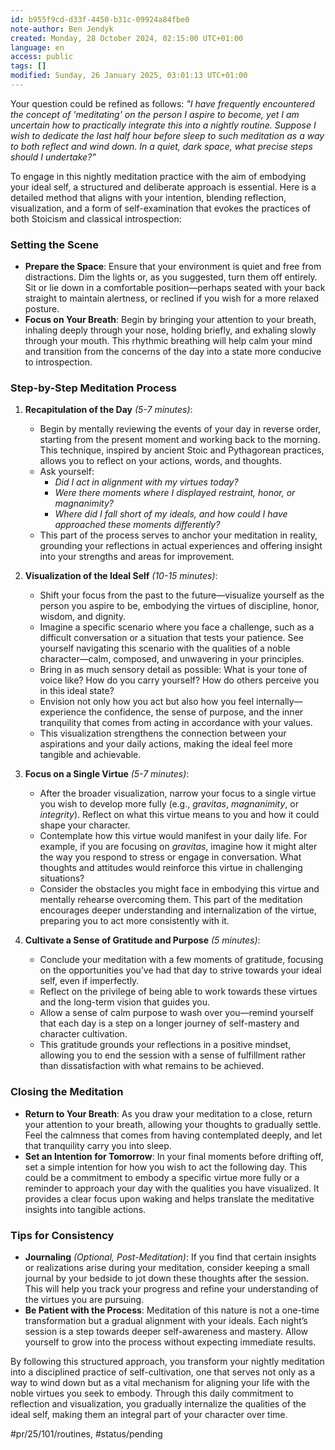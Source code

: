 ```yaml
---
id: b955f9cd-d33f-4450-b31c-09924a84fbe0
note-author: Ben Jendyk
created: Monday, 28 October 2024, 02:15:00 UTC+01:00
language: en
access: public
tags: []
modified: Sunday, 26 January 2025, 03:01:13 UTC+01:00
---
```


Your question could be refined as follows: *"I have frequently encountered the concept of 'meditating' on the person I aspire to become, yet I am uncertain how to practically integrate this into a nightly routine. Suppose I wish to dedicate the last half hour before sleep to such meditation as a way to both reflect and wind down. In a quiet, dark space, what precise steps should I undertake?"*

To engage in this nightly meditation practice with the aim of embodying your ideal self, a structured and deliberate approach is essential. Here is a detailed method that aligns with your intention, blending reflection, visualization, and a form of self-examination that evokes the practices of both Stoicism and classical introspection:

### Setting the Scene

- **Prepare the Space**: Ensure that your environment is quiet and free from distractions. Dim the lights or, as you suggested, turn them off entirely. Sit or lie down in a comfortable position—perhaps seated with your back straight to maintain alertness, or reclined if you wish for a more relaxed posture.
- **Focus on Your Breath**: Begin by bringing your attention to your breath, inhaling deeply through your nose, holding briefly, and exhaling slowly through your mouth. This rhythmic breathing will help calm your mind and transition from the concerns of the day into a state more conducive to introspection.

### Step-by-Step Meditation Process

1. **Recapitulation of the Day** *(5-7 minutes)*:  
	- Begin by mentally reviewing the events of your day in reverse order, starting from the present moment and working back to the morning. This technique, inspired by ancient Stoic and Pythagorean practices, allows you to reflect on your actions, words, and thoughts.  
	- Ask yourself:
	  - *Did I act in alignment with my virtues today?*
	  - *Were there moments where I displayed restraint, honor, or magnanimity?*
	  - *Where did I fall short of my ideals, and how could I have approached these moments differently?*  
	- This part of the process serves to anchor your meditation in reality, grounding your reflections in actual experiences and offering insight into your strengths and areas for improvement.

2. **Visualization of the Ideal Self** *(10-15 minutes)*:  
	- Shift your focus from the past to the future—visualize yourself as the person you aspire to be, embodying the virtues of discipline, honor, wisdom, and dignity.  
	- Imagine a specific scenario where you face a challenge, such as a difficult conversation or a situation that tests your patience. See yourself navigating this scenario with the qualities of a noble character—calm, composed, and unwavering in your principles.  
	- Bring in as much sensory detail as possible: What is your tone of voice like? How do you carry yourself? How do others perceive you in this ideal state?  
	- Envision not only how you act but also how you feel internally—experience the confidence, the sense of purpose, and the inner tranquility that comes from acting in accordance with your values.  
	- This visualization strengthens the connection between your aspirations and your daily actions, making the ideal feel more tangible and achievable.

3. **Focus on a Single Virtue** *(5-7 minutes)*:  
	- After the broader visualization, narrow your focus to a single virtue you wish to develop more fully (e.g., *gravitas*, *magnanimity*, or *integrity*). Reflect on what this virtue means to you and how it could shape your character.  
	- Contemplate how this virtue would manifest in your daily life. For example, if you are focusing on *gravitas*, imagine how it might alter the way you respond to stress or engage in conversation. What thoughts and attitudes would reinforce this virtue in challenging situations?  
	- Consider the obstacles you might face in embodying this virtue and mentally rehearse overcoming them. This part of the meditation encourages deeper understanding and internalization of the virtue, preparing you to act more consistently with it.

4. **Cultivate a Sense of Gratitude and Purpose** *(5 minutes)*:  
	- Conclude your meditation with a few moments of gratitude, focusing on the opportunities you’ve had that day to strive towards your ideal self, even if imperfectly.  
	- Reflect on the privilege of being able to work towards these virtues and the long-term vision that guides you.  
	- Allow a sense of calm purpose to wash over you—remind yourself that each day is a step on a longer journey of self-mastery and character cultivation.  
	- This gratitude grounds your reflections in a positive mindset, allowing you to end the session with a sense of fulfillment rather than dissatisfaction with what remains to be achieved.

### Closing the Meditation

- **Return to Your Breath**: As you draw your meditation to a close, return your attention to your breath, allowing your thoughts to gradually settle. Feel the calmness that comes from having contemplated deeply, and let that tranquility carry you into sleep.
- **Set an Intention for Tomorrow**: In your final moments before drifting off, set a simple intention for how you wish to act the following day. This could be a commitment to embody a specific virtue more fully or a reminder to approach your day with the qualities you have visualized. It provides a clear focus upon waking and helps translate the meditative insights into tangible actions.

### Tips for Consistency

- **Journaling** *(Optional, Post-Meditation)*: If you find that certain insights or realizations arise during your meditation, consider keeping a small journal by your bedside to jot down these thoughts after the session. This will help you track your progress and refine your understanding of the virtues you are pursuing.
- **Be Patient with the Process**: Meditation of this nature is not a one-time transformation but a gradual alignment with your ideals. Each night’s session is a step towards deeper self-awareness and mastery. Allow yourself to grow into the process without expecting immediate results.

By following this structured approach, you transform your nightly meditation into a disciplined practice of self-cultivation, one that serves not only as a way to wind down but as a vital mechanism for aligning your life with the noble virtues you seek to embody. Through this daily commitment to reflection and visualization, you gradually internalize the qualities of the ideal self, making them an integral part of your character over time.


#pr/25/101/routines, #status/pending